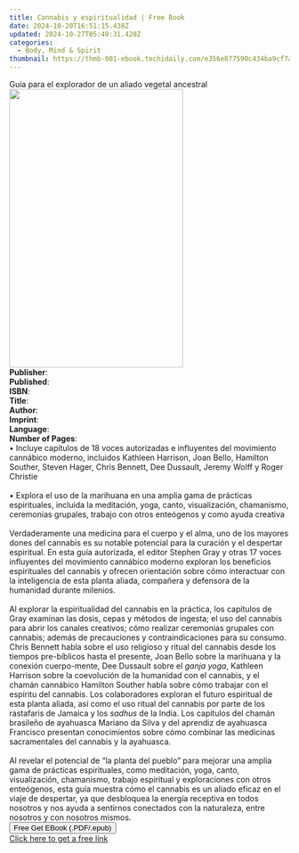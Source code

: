 ```yaml
---
title: Cannabis y espiritualidad | Free Book
date: 2024-10-20T16:51:15.438Z
updated: 2024-10-27T05:49:31.420Z
categories:
  - Body, Mind & Spirit
thumbnail: https://thmb-001-ebook.techidaily.com/e356e877590c434ba9cf7a03c2aa51f702906fc6cbe1e1d10ff461f4edeb93c6.jpg
---
```

<main id="book-container">
  <div class="flex flex-col">
    <div class="book-brief flex-1 py-6 px-4 sm:p-6 md:py-10 md:px-8">
      <!-- brief-->
      <div class="book-brief-main">
        Guía para el explorador de un aliado vegetal ancestral
      </div>
    </div>
    <div
      class="book-meta-info flex-1 grid gap-4 col-start-1 col-end-3 row-start-1 sm:mb-6 sm:grid-cols-4 lg:gap-6 lg:col-start-2 lg:row-end-6 lg:row-span-6 lg:mb-0"
    >
      <div
        class="book-meta-info-left place-content-center mt-4 p-4 text-sm leading-6 col-start-2 col-span-2 dark:text-slate-400"
      >
        <img
          class="w-full h-500 object-cover rounded-lg sm:h-255 sm:col-span-2 lg:col-span-full"
          src="https://img-001-ebook.techidaily.com/3c6d08c06dd54b38a42150c1382c3ed50e33198dac428cf64792180f820e8f70.jpg"
          alt=""
          width="312"
          height="500"
        />
      </div>
      <div
        class="book-meta-info-right mt-2 col-start-1 row-start-2 col-span-3 self-center"
      >
        <!-- meta data  -->
        <div class="flex flex-col px-4 md:px-8">
          <div class="flex-1">
            <strong>Publisher</strong>:<span class="px-2"></span>
          </div>
          <div class="flex-1">
            <strong>Published</strong>:<span class="px-2"></span>
          </div>
          <div class="flex-1">
            <strong>ISBN</strong>:<span class="px-2"></span>
          </div>
          <div class="flex-1">
            <strong>Title</strong>:<span class="px-2"></span>
          </div>
          <div class="flex-1">
            <strong>Author</strong>:<span class="px-2"></span>
          </div>
          <div class="flex-1">
            <strong>Imprint</strong>:<span class="px-2"></span>
          </div>
          <div class="flex-1">
            <strong>Language</strong>:<span class="px-2"></span>
          </div>
          <div class="flex-1">
            <strong>Number of Pages</strong>:<span class="px-2"></span>
          </div>
        </div>
      </div>
    </div>
    <div class="book-description flex-1 py-6 px-4 sm:p-6 md:py-10 md:px-8">
      <div class="book-description-main">
        <div accordion-content="" id="description">
          • Incluye capítulos de 18 voces autorizadas e influyentes del
          movimiento cannábico moderno, incluidos Kathleen Harrison, Joan Bello,
          Hamilton Souther, Steven Hager, Chris Bennett, Dee Dussault, Jeremy
          Wolff y Roger Christie<br /><br />• Explora el uso de la marihuana en
          una amplia gama de prácticas espirituales, incluida la meditación,
          yoga, canto, visualización, chamanismo, ceremonias grupales, trabajo
          con otros enteógenos y como ayuda creativa<br /><br />Verdaderamente
          una medicina para el cuerpo y el alma, uno de los mayores dones del
          cannabis es su notable potencial para la curación y el despertar
          espiritual. En esta guía autorizada, el editor Stephen Gray y otras 17
          voces influyentes del movimiento cannábico moderno exploran los
          beneficios espirituales del cannabis y ofrecen orientación sobre cómo
          interactuar con la inteligencia de esta planta aliada, compañera y
          defensora de la humanidad durante milenios. <br /><br />Al explorar la
          espiritualidad del cannabis en la práctica, los capítulos de Gray
          examinan las dosis, cepas y métodos de ingesta; el uso del cannabis
          para abrir los canales creativos; cómo realizar ceremonias grupales
          con cannabis; además de precauciones y contraindicaciones para su
          consumo. Chris Bennett habla sobre el uso religioso y ritual del
          cannabis desde los tiempos pre-bíblicos hasta el presente, Joan Bello
          sobre la marihuana y la conexión cuerpo-mente, Dee Dussault sobre el
          <i>ganja yoga</i>, Kathleen Harrison sobre la coevolución de la
          humanidad con el cannabis, y el chamán cannábico Hamilton Souther
          habla sobre cómo trabajar con el espíritu del cannabis. Los
          colaboradores exploran el futuro espiritual de esta planta aliada, así
          como el uso ritual del cannabis por parte de los rastafaris de Jamaica
          y los <i>sadhus</i> de la India. Los capítulos del chamán brasileño de
          ayahuasca Mariano da Silva y del aprendiz de ayahuasca Francisco
          presentan conocimientos sobre cómo combinar las medicinas
          sacramentales del cannabis y la ayahuasca.<br /><br />Al revelar el
          potencial de “la planta del pueblo” para mejorar una amplia gama de
          prácticas espirituales, como meditación, yoga, canto, visualización,
          chamanismo, trabajo espiritual y exploraciones con otros enteógenos,
          esta guía muestra cómo el cannabis es un aliado eficaz en el viaje de
          despertar, ya que desbloquea la energía receptiva en todos nosotros y
          nos ayuda a sentirnos conectados con la naturaleza, entre nosotros y
          con nosotros mismos.
        </div>
        <div class="accordion-fader"></div>
      </div>
    </div>
    <div class="book-excerpts flex-1 py-6 px-4 sm:p-6 md:py-10 md:px-8"></div>
    <div
      class="book-about-author flex-1 py-6 px-4 sm:p-6 md:py-10 md:px-8"
    ></div>
    <div class="book-free-get flex-1 py-6 px-4 sm:p-6 md:py-10 md:px-8">
      <button
        id="btn-free-get"
        class="bg-blue-500 hover:bg-blue-700 text-white font-bold py-2 px-4 rounded"
      >
        Free Get EBook (.PDF/.epub)
      </button>
      <div id="countdown-display" class="px-2 text-lg mt-2"></div>
      <a
        id="free-link"
        class="hidden bg-blue-500 hover:bg-blue-700 text-white font-bold py-2 px-4 rounded"
        href="https://www.ebooks.com/en-us/book/211441845/cannabis-y-espiritualidad/stephen-gray/"
        target="_blank"
        >Click here to get a free link</a
      >
    </div>
    <script>
      let countdownTime = 0;
      let countdownInterval = null;
      document
        .getElementById('btn-free-get')
        .addEventListener('click', startCountdown);
      function startCountdown() {
        countdownTime = new Date().getTime() + 60000 * 3;
        countdownInterval = setInterval(updateCountdown, 1000);
        document.getElementById('btn-free-get').disabled = true;
        document
          .getElementById('btn-free-get')
          .classList.add('bg-gray-500', 'cursor-not-allowed');
      }
      function updateCountdown() {
        let currentTime = new Date().getTime();
        let timeLeft = countdownTime - currentTime;
        let secondsLeft = Math.floor(timeLeft / 1000);
        document.getElementById('countdown-display').innerHTML =
          `Remaining time: ${secondsLeft} seconds.`;
        if (secondsLeft <= 0) {
          clearInterval(countdownInterval);
          document.getElementById('btn-free-get').classList.add('hidden');
          document.getElementById('free-link').classList.remove('hidden');
          document.getElementById('countdown-display').innerHTML = '';
        }
      }
    </script>
  </div>
</main>

<ins class="adsbygoogle"
      style="display:block"
      data-ad-client="ca-pub-7571918770474297"
      data-ad-slot="8358498916"
      data-ad-format="auto"
      data-full-width-responsive="true"></ins>
    